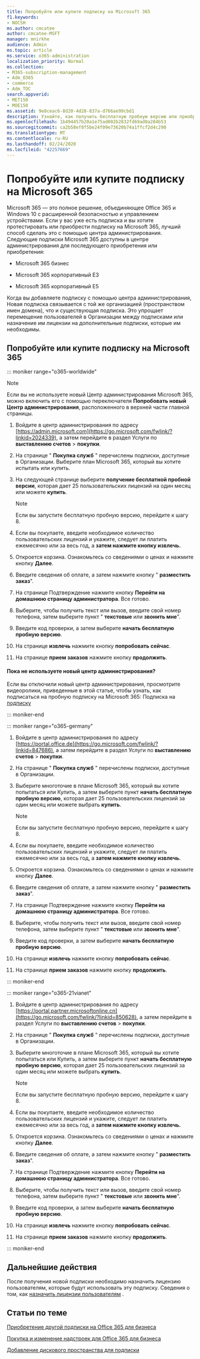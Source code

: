 ```yaml
---
title: Попробуйте или купите подписку на Microsoft 365
f1.keywords:
- NOCSH
ms.author: cmcatee
author: cmcatee-MSFT
manager: mnirkhe
audience: Admin
ms.topic: article
ms.service: o365-administration
localization_priority: Normal
ms.collection:
- M365-subscription-management
- Adm_O365
- commerce
- Adm_TOC
search.appverid:
- MET150
- MOE150
ms.assetid: 9e8ceac6-8d20-4d28-837a-d766ae99cbd1
description: Узнайте, как получить бесплатную пробную версию или приобрести подписку на Microsoft 365.
ms.openlocfilehash: 1b494457b20a1e75ad002b2832fd69ad0a284b53
ms.sourcegitcommit: ca2b58ef8f5be24f09e73620b74a1ffcf2d4c290
ms.translationtype: MT
ms.contentlocale: ru-RU
ms.lasthandoff: 02/24/2020
ms.locfileid: "42257669"
---
```

# <a name="try-or-buy-a-microsoft-365-subscription"></a>Попробуйте или купите подписку на Microsoft 365

Microsoft 365 — это полное решение, объединяющее Office 365 и Windows 10 с расширенной безопасностью и управлением устройствами. Если у вас уже есть подписка и вы хотите протестировать или приобрести подписку на Microsoft 365, лучший способ сделать это с помощью центра администрирования. Следующие подписки Microsoft 365 доступны в центре администрирования для последующего приобретения или приобретения:
  
- Microsoft 365 бизнес

- Microsoft 365 корпоративный E3

- Microsoft 365 корпоративный E5

Когда вы добавляете подписку с помощью центра администрирования, Новая подписка связывается с той же организацией (пространством имен домена), что и существующая подписка. Это упрощает перемещение пользователей в Организации между подписками или назначение им лицензии на дополнительные подписки, которые им необходимы.
  
## <a name="try-or-buy-a-microsoft-365-subscription"></a>Попробуйте или купите подписку на Microsoft 365

::: moniker range="o365-worldwide"

> [!NOTE]
> Если вы не используете новый Центр администрирования Microsoft 365, можно включить его с помощью переключателя **Попробовать новый Центр администрирования**, расположенного в верхней части главной страницы.

1. Войдите в центр администрирования по адресу [https://admin.microsoft.com](https://go.microsoft.com/fwlink/?linkid=2024339), а затем перейдите в раздел Услуги по **выставлению счетов** \> **покупки**.

2. На странице " **Покупка служб** " перечислены подписки, доступные в Организации. Выберите план Microsoft 365, который вы хотите испытать или купить.

3. На следующей странице выберите **получение бесплатной пробной версии**, которая дает 25 пользовательских лицензий на один месяц или можете **купить**.

    > [!NOTE]
    > Если вы запустите бесплатную пробную версию, перейдите к шагу 8.
  
4. Если вы покупаете, введите необходимое количество пользовательских лицензий и укажите, следует ли платить ежемесячно или за весь год, а **затем нажмите кнопку извлечь.**

5. Откроется корзина. Ознакомьтесь со сведениями о ценах и нажмите кнопку **Далее**.

6. Введите сведения об оплате, а затем нажмите кнопку " **разместить заказ**".

7. На странице Подтверждение нажмите кнопку **Перейти на домашнюю страницу администратора**. Все готово.

8. Выберите, чтобы получить текст или вызов, введите свой номер телефона, затем выберите пункт " **текстовые** или **звонить мне**".

9. Введите код проверки, а затем выберите **начать бесплатную пробную версию**.

10. На странице **извлечь** нажмите кнопку **попробовать сейчас**.

11. На странице **прием заказов** нажмите кнопку **продолжить**.

#### <a name="not-using-the-new-admin-center-yet"></a>Пока не используете новый центр администрирования?

Если вы отключили новый центр администрирования, просмотрите видеоролики, приведенные в этой статье, чтобы узнать, как подписаться на пробную подписку на Microsoft 365: Подписка на [подписку](https://support.office.com/article/sign-up-for-a-microsoft-subscription-9ac1a0f1-789b-4143-b954-5821d5d89298)

::: moniker-end

::: moniker range="o365-germany"
1. Войдите в центр администрирования по адресу [https://portal.office.de](https://go.microsoft.com/fwlink/?linkid=847686), а затем перейдите в раздел Услуги по **выставлению счетов** \> **покупки**.

2. На странице " **Покупка служб** " перечислены подписки, доступные в Организации. 

3. Выберите многоточие в плане Microsoft 365, который вы хотите попытаться или Купить, а затем выберите пункт **начать бесплатную пробную версию**, которая дает 25 пользовательских лицензий за один месяц или можете выбрать **купить**.

    > [!NOTE]
    > Если вы запустите бесплатную пробную версию, перейдите к шагу 8.
  
4. Если вы покупаете, введите необходимое количество пользовательских лицензий и укажите, следует ли платить ежемесячно или за весь год, а **затем нажмите кнопку извлечь.**

5. Откроется корзина. Ознакомьтесь со сведениями о ценах и нажмите кнопку **Далее**.

6. Введите сведения об оплате, а затем нажмите кнопку " **разместить заказ**".

7. На странице Подтверждение нажмите кнопку **Перейти на домашнюю страницу администратора**. Все готово.

8. Выберите, чтобы получить текст или вызов, введите свой номер телефона, затем выберите пункт " **текстовые** или **звонить мне**".

9. Введите код проверки, а затем выберите **начать бесплатную пробную версию**.

10. На странице **извлечь** нажмите кнопку **попробовать сейчас**.

11. На странице **прием заказов** нажмите кнопку **продолжить**.

::: moniker-end

::: moniker range="o365-21vianet"
1. Войдите в центр администрирования по адресу [https://portal.partner.microsoftonline.cn](https://go.microsoft.com/fwlink/?linkid=850628), а затем перейдите в раздел Услуги по **выставлению счетов** \> **покупки**.

2. На странице " **Покупка служб** " перечислены подписки, доступные в Организации. 

3. Выберите многоточие в плане Microsoft 365, который вы хотите попытаться или Купить, а затем выберите пункт **начать бесплатную пробную версию**, которая дает 25 пользовательских лицензий за один месяц или можете выбрать **купить**.

    > [!NOTE]
    > Если вы запустите бесплатную пробную версию, перейдите к шагу 8.
  
4. Если вы покупаете, введите необходимое количество пользовательских лицензий и укажите, следует ли платить ежемесячно или за весь год, а **затем нажмите кнопку извлечь.**

5. Откроется корзина. Ознакомьтесь со сведениями о ценах и нажмите кнопку **Далее**.

6. Введите сведения об оплате, а затем нажмите кнопку " **разместить заказ**".

7. На странице Подтверждение нажмите кнопку **Перейти на домашнюю страницу администратора**. Все готово.

8. Выберите, чтобы получить текст или вызов, введите свой номер телефона, затем выберите пункт " **текстовые** или **звонить мне**".

9. Введите код проверки, а затем выберите **начать бесплатную пробную версию**.

10. На странице **извлечь** нажмите кнопку **попробовать сейчас**.

11. На странице **прием заказов** нажмите кнопку **продолжить**.

::: moniker-end


## <a name="next-steps"></a>Дальнейшие действия

После получения новой подписки необходимо назначить лицензию пользователям, которые будут использовать эту подписку. Сведения о том, как [назначить лицензии пользователям](../admin/manage/assign-licenses-to-users.md) .

## <a name="related-articles"></a>Статьи по теме

[Приобретение другой подписки на Office 365 для бизнеса](buy-another-subscription.md)

[Покупка и изменение надстроек для Office 365 для бизнеса](buy-or-edit-an-add-on.md)

[Добавление дискового пространства для подписки](add-storage-space.md)

